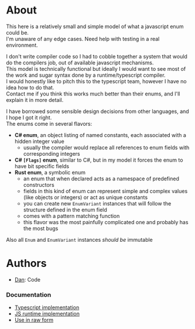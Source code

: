 # About

This here is a relatively small and simple model of what a javascript enum could be.  
I'm unaware of any edge cases. Need help with testing in a real environment.

I don't write compiler code so I had to cobble together a system that would do the compilers job, out of available javascript mechanisms.  
This model is technically functional but ideally I would want to see most of the work and sugar syntax done by a runtime/typescript compiler.  
I would honestly like to pitch this to the typescript team, however I have no idea how to do that.  
Contact me if you think this works much better than their enums, and I'll explain it in more detail.

I have borrowed some sensible design decisions from other languages, and I hope I got it right.  
The enums come in several flavors:

- **C# enum**, an object listing of named constants, each associated with a hidden integer value
  - usually the compiler would replace all references to enum fields with corresponding integers
- **C# `[Flags]` enum**, similar to C#, but in my model it forces the enum to have bit specific fields
- **Rust enum**, a symbolic enum
  - an enum that when declared acts as a namespace of predefined constructors
  - fields in this kind of enum can represent simple and complex values (like objects or integers) or act as unique constants
  - you can create new `EnumVariant` instances that will follow the structure defined in the enum field
  - comes with a pattern matching function
  - this flavor was the most painfully complicated one and probably has the most bugs

Also all `Enum` and `EnumVariant` instances _should be_ immutable

# Authors

- [Dan](https://github.com/DANser-freelancer): Code

### Documentation

- [Typescript implementation]()
- [JS runtime implementation]()
- [Use in raw form](https://github.com/DANser-freelancer/javascript-enum-model/blob/main/raw.md)
